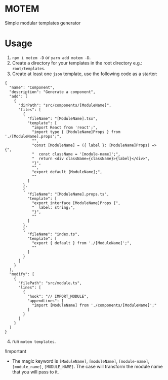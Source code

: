 # MOTEM

Simple modular templates generator

# Usage

1. `npm i motem -D` or `yarn add motem -D`.
2. Create a directory for your templates in the root directory e.g.: `root/templates`.
3. Create at least one `json` template, use the following code as a starter:
```
{
  "name": "Component",
  "description": "Generate a component",
  "add": [
    {
      "dirPath": "src/components/[ModuleName]",
      "files": [
        {
          "fileName": "[ModuleName].tsx",
          "template": [
            "import React from 'react';",
            "import type { [ModuleName]Props } from './[ModuleName].props';",
            "",
            "const [ModuleName] = ({ label }: [ModuleName]Props) => {",
            "  const className = '[module-name]';",
            "  return <div className={className}>{label}</div>",
            "}",
            "",
            "export default [ModuleName];",
            ""
          ]
        },
        {
          "fileName": "[ModuleName].props.ts",
          "template": [
            "export interface [ModuleName]Props {",
            "  label: string;",
            "}",
            ""
          ]
        },
        {
          "fileName": "index.ts",
          "template": [
            "export { default } from './[ModuleName]';",
            ""
          ]
        }
      ]
    }
  ],
  "modify": [
    {
      "filePath": "src/module.ts",
      "lines": [
        {
          "hook": "// IMPORT_MODULE",
          "appendLines": [
            "import [ModuleName] from './components/[ModuleName]';"
          ]
        }
      ]
    }
  ]
}

```
4. run `motem templates`.

!Important
- The magic keyword is `[ModuleName]`, `[moduleName]`, `[module-name]`, `[module_name]`, `[MODULE_NAME]`. The case will transform the module name that you will pass to it.